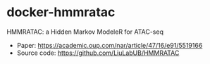 # docker-hmmratac

HMMRATAC: a Hidden Markov ModeleR for ATAC-seq

- Paper: https://academic.oup.com/nar/article/47/16/e91/5519166
- Source code: https://github.com/LiuLabUB/HMMRATAC
